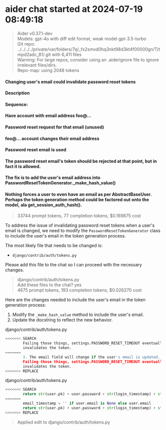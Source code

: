 
# aider chat started at 2024-07-19 08:49:18

> Aider v0.37.1-dev  
> Models: gpt-4o with diff edit format, weak model gpt-3.5-turbo  
> Git repo: ../../../../private/var/folders/7q/_fx2smvd0hq3nkt98d3kt4f00000gn/T/tmpd2adc_81/.git with 6,411 files  
> Warning: For large repos, consider using an .aiderignore file to ignore irrelevant files/dirs.  
> Repo-map: using 2048 tokens  

#### Changing user's email could invalidate password reset tokens  
#### Description  
#### 	  
#### Sequence:  
#### Have account with email address foo@…  
#### Password reset request for that email (unused)  
#### foo@… account changes their email address  
#### Password reset email is used  
#### The password reset email's token should be rejected at that point, but in fact it is allowed.  
#### The fix is to add the user's email address into ​PasswordResetTokenGenerator._make_hash_value()  
#### Nothing forces a user to even have an email as per AbstractBaseUser. Perhaps the token generation method could be factored out onto the model, ala get_session_auth_hash().  
> 33744 prompt tokens, 77 completion tokens, $0.169875 cost  

To address the issue of invalidating password reset tokens when a user's email is changed, we need to modify the `PasswordResetTokenGenerator` class to include the user's email in the token generation process.

The most likely file that needs to be changed is:
- `django/contrib/auth/tokens.py`

Please add this file to the chat so I can proceed with the necessary changes.

> django/contrib/auth/tokens.py  
> Add these files to the chat? yes  
> 4675 prompt tokens, 193 completion tokens, $0.026270 cost  

Here are the changes needed to include the user's email in the token generation process:

1. Modify the `_make_hash_value` method to include the user's email.
2. Update the docstring to reflect the new behavior.

django/contrib/auth/tokens.py
```python
<<<<<<< SEARCH
        Failing those things, settings.PASSWORD_RESET_TIMEOUT eventually
        invalidates the token.
=======
        3. The email field will change if the user's email is updated.
        Failing those things, settings.PASSWORD_RESET_TIMEOUT eventually
        invalidates the token.
>>>>>>> REPLACE
```

django/contrib/auth/tokens.py
```python
<<<<<<< SEARCH
        return str(user.pk) + user.password + str(login_timestamp) + str(timestamp)
=======
        email_timestamp = '' if user.email is None else user.email
        return str(user.pk) + user.password + str(login_timestamp) + str(timestamp) + email_timestamp
>>>>>>> REPLACE
```

> Applied edit to django/contrib/auth/tokens.py  

